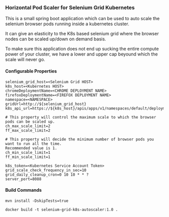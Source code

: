 ### Horizontal Pod Scaler for Selenium Grid Kubernetes

This is a small spring boot application which can be used to auto scale the selenium browser pods running inside a kubernetes cluster.

It can give an elasticity to the K8s based selenium grid where the browser nodes can be scaled up/down on demand basis.

To make sure this application does not end up sucking the entire compute power of your cluster, we have a lower and upper cap beyound which the scale will never go.



#### Configurable Properties
```
selenium_grid_host=<Selenium Grid HOST>
k8s_host=<Kubernetes HOST>
chromeDeploymentName=<CHROME DEPLOYMENT NAME>
firefoxDeploymentName=<FIREFOX DEPLOYMENT NAME>
namespace=<NAMESPACE>
gridUrl=http://${selenium_grid_host}
k8s_api_url=https://${k8s_host}/apis/apps/v1/namespaces/default/deployments/${deploymentName}/scale

# This property will control the maximum scale to which the browser pods can be scaled up.
ch_max_scale_limit=2
ff_max_scale_limit=2

# This property will decide the minimum number of browser pods you want to run all the time. 
Recommended value is 1.
ch_min_scale_limit=1
ff_min_scale_limit=1

k8s_token=<Kubernetes Service Account Token>
grid_scale_check_frequency_in_sec=10
grid_daily_cleanup_cron=0 10 10 * * ?
server_port=8088
```

#### Build Commands
```
mvn install -DskipTests=true

docker build -t selenium-grid-k8s-autoscaler:1.0 .
```
